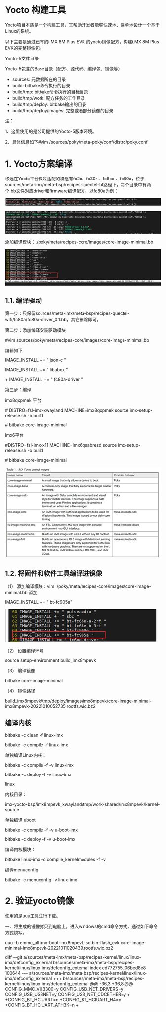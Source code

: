 # Yocto 构建工具

[Yocto项目](https://www.yoctoproject.org/)本质是一个构建工具，其帮助开发者能够快速地、简单地设计一个基于Linux的系统。

以下主要是通过已有的i.MX 8M Plus EVK 的yocto镜像配方，构建i.MX 8M Plus EVK的完整镜像包。

 

Yocto-5文件目录

Yocto-5包含的Base目录（配方、源代码、编译包、镜像等）

- sources: 元数据所在的目录 
- build: bitbake命令执行的目录
- build/tmp: bitbake命令执行的目标目录 
- build/tmp/work: 配方任务的工作目录 
- build/tmp/deploy: bitbake输出的目录
- build/tmp/deploy/images: 完整或者部分镜像的目录

注：

1、这里使用的是公司提供的Yocto-5版本环境。

2、具体信息如下#vim /sources/poky/meta-poky/conf/distro/poky.conf



# 1.     Yocto方案编译

移远在Yocto平台做过适配的模组有fc2x、fc30r 、fc6xe 、fc80a，位于sources/meta-imx/meta-bsp/recipes-quectel-bt路径下，每个目录中有两个.bb文件对应driver和firmware编译配方，以fc80a为例：

![img](./img/clip_image002.jpg)

![img](./img/clip_image004.jpg)

添加编译模块：./poky/meta/recipes-core/images/core-image-minimal.bb

![img](./img/clip_image006.jpg)

## 1.1.   编译驱动

第一步：只保留sources/meta-imx/meta-bsp/recipes-quectel-wifi/fc80a/fc80a-driver_0.1.bb，其它删除即可。

第二步：添加编译安装驱动模块

\#vim sources/poky/meta/recipes-core/images/core-image-minimal.bb

编辑如下

IMAGE_INSTALL += " json-c "

IMAGE_INSTALL += " libubox "

\+ IMAGE_INSTALL += " fc80a-driver "

第三步：编译

imx8qxpmek 平台

\# DISTRO=fsl-imx-xwayland MACHINE=imx8qxpmek source imx-setup-release.sh -b build

\# bitbake core-image-minimal

imx6平台

\#DISTRO=fsl-imx-x11 MACHINE=imx6qsabresd source imx-setup-release.sh -b build

\# bitbake core-image-minimal

![img](./img/clip_image002-1679471251991-1.jpg)



## 1.2.   将固件和软件工具编译进镜像



（1）    添加编译模块：vim ./poky/meta/recipes-core/images/core-image-minimal.bb 添加

IMAGE_INSTALL += " bt-fc905a"

![image-20230317145847406](./img/image-20230317145847406.png)

（2）    设置编译环境

source setup-environment build_imx8mpevk

（3）    编译镜像

bitbake core-image-minimal

（4）    镜像路径

build_imx8mpevk/tmp/deploy/images/imx8mpevk/core-image-minimal-imx8mpevk-20221010052735.rootfs.wic.bz2



## 编译内核

bitbake -c clean -f linux-imx

bitbake -c compile -f linux-imx



 单独编译Linux内核：

bitbake -c compile -f -v linux-imx

bitbake -c deploy -f -v linux-imx

linux

 内核目录：

imx-yocto-bsp/imx8mpevk_xwayland/tmp/work-shared/imx8mpevk/kernel-source

 单独编译 uboot

bitbake -c compile -f -v u-boot-imx

bitbake -c deploy -f -v u-boot-imx

编译内核模块：

bitbake linux-imx -c compile_kernelmodules -f -v

  编译menuconfig

bitbake -c menuconfig -v linux-imx



# 2.     验证yocto镜像

使用的是uuu工具进行下载。

一．将生成的镜像拷贝到电脑上，进入windows的cmd命令方式，通过如下命令方式烧写。

uuu -b emmc_all imx-boot-imx8mpevk-sd.bin-flash_evk core-image-minimal-imx8mpevk-20221011020439.rootfs.wic.bz2





diff --git a/sources/meta-imx/meta-bsp/recipes-kernel/linux/linux-imx/defconfig_external b/sources/meta-imx/meta-bsp/recipes-kernel/linux/linux-imx/defconfig_external
index ed772755..06bed8e8 100644
--- a/sources/meta-imx/meta-bsp/recipes-kernel/linux/linux-imx/defconfig_external
+++ b/sources/meta-imx/meta-bsp/recipes-kernel/linux/linux-imx/defconfig_external
@@ -36,3 +36,8 @@ CONFIG_MMC_VUB300=y
 CONFIG_USB_NET_DRIVERS=y
 CONFIG_USB_USBNET=y
 CONFIG_USB_NET_CDCETHER=y
+
+CONFIG_BT_HCIUART=n
+CONFIG_BT_HCIUART_H4=n
+CONFIG_BT_HCIUART_ATH3K=n
+